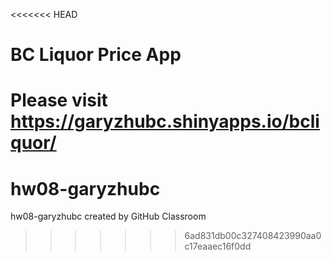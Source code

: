 <<<<<<< HEAD
# BC Liquor Price App

Please visit https://garyzhubc.shinyapps.io/bcliquor/
=======
# hw08-garyzhubc
hw08-garyzhubc created by GitHub Classroom
>>>>>>> 6ad831db00c327408423990aa0c17eaaec16f0dd
